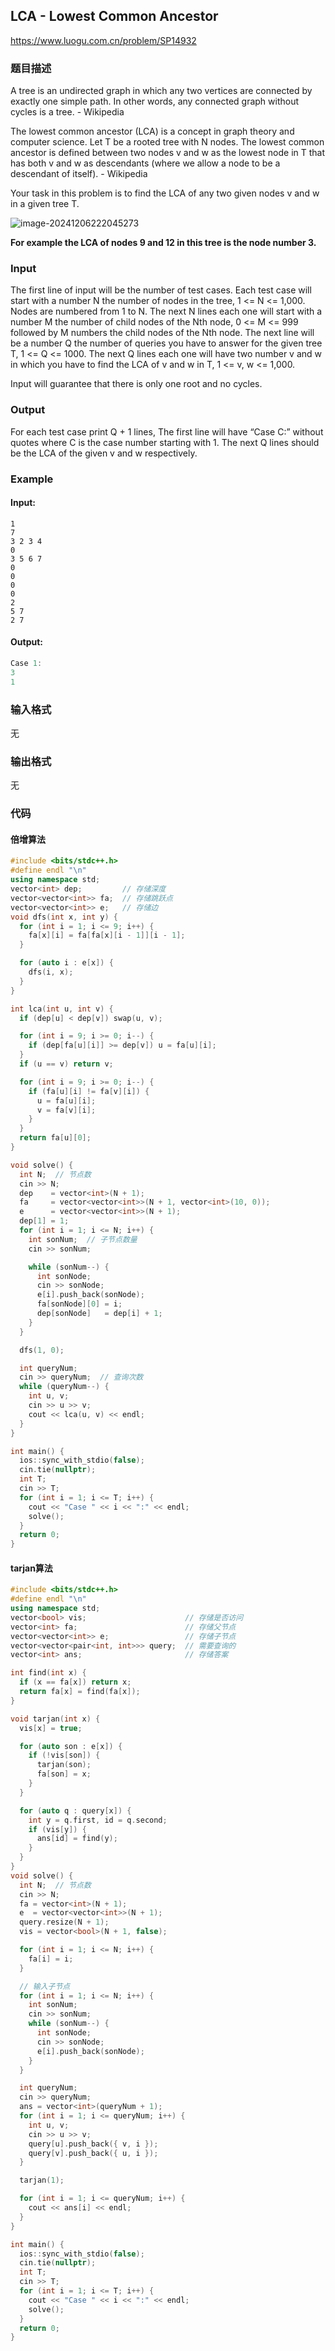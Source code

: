 ## LCA - Lowest Common Ancestor

https://www.luogu.com.cn/problem/SP14932

### **题目描述**

A tree is an undirected graph in which any two vertices are connected by exactly one simple path. In other words, any connected graph without cycles is a tree. - Wikipedia

The lowest common ancestor (LCA) is a concept in graph theory and computer science. Let T be a rooted tree with N nodes. The lowest common ancestor is defined between two nodes v and w as the lowest node in T that has both v and w as descendants (where we allow a node to be a descendant of itself). - Wikipedia

Your task in this problem is to find the LCA of any two given nodes v and w in a given tree T.

![image-20241206222045273](https://gitee.com/chen-houchao/images/raw/master/image-20241206222045273.png)

**For example the LCA of nodes 9 and 12 in this tree is the node number 3.**

### Input

The first line of input will be the number of test cases. Each test case will start with a number N the number of nodes in the tree, 1 <= N <= 1,000. Nodes are numbered from 1 to N. The next N lines each one will start with a number M the number of child nodes of the Nth node, 0 <= M <= 999 followed by M numbers the child nodes of the Nth node. The next line will be a number Q the number of queries you have to answer for the given tree T, 1 <= Q <= 1000. The next Q lines each one will have two number v and w in which you have to find the LCA of v and w in T, 1 <= v, w <= 1,000.

Input will guarantee that there is only one root and no cycles.

### Output

For each test case print Q + 1 lines, The first line will have “Case C:” without quotes where C is the case number starting with 1. The next Q lines should be the LCA of the given v and w respectively.

### Example

#### Input:

```
1
7
3 2 3 4
0
3 5 6 7
0
0
0
0
2
5 7
2 7
```

#### Output:

```cpp
Case 1:
3
1
```

### 输入格式

无

### 输出格式

无

### 代码

#### 倍增算法

```cpp
#include <bits/stdc++.h>
#define endl "\n"
using namespace std;
vector<int> dep;         // 存储深度
vector<vector<int>> fa;  // 存储跳跃点
vector<vector<int>> e;   // 存储边
void dfs(int x, int y) {
  for (int i = 1; i <= 9; i++) {
    fa[x][i] = fa[fa[x][i - 1]][i - 1];
  }

  for (auto i : e[x]) {
    dfs(i, x);
  }
}

int lca(int u, int v) {
  if (dep[u] < dep[v]) swap(u, v);

  for (int i = 9; i >= 0; i--) {
    if (dep[fa[u][i]] >= dep[v]) u = fa[u][i];
  }
  if (u == v) return v;

  for (int i = 9; i >= 0; i--) {
    if (fa[u][i] != fa[v][i]) {
      u = fa[u][i];
      v = fa[v][i];
    }
  }
  return fa[u][0];
}

void solve() {
  int N;  // 节点数
  cin >> N;
  dep    = vector<int>(N + 1);
  fa     = vector<vector<int>>(N + 1, vector<int>(10, 0));
  e      = vector<vector<int>>(N + 1);
  dep[1] = 1;
  for (int i = 1; i <= N; i++) {
    int sonNum;  // 子节点数量
    cin >> sonNum;

    while (sonNum--) {
      int sonNode;
      cin >> sonNode;
      e[i].push_back(sonNode);
      fa[sonNode][0] = i;
      dep[sonNode]   = dep[i] + 1;
    }
  }

  dfs(1, 0);

  int queryNum;
  cin >> queryNum;  // 查询次数
  while (queryNum--) {
    int u, v;
    cin >> u >> v;
    cout << lca(u, v) << endl;
  }
}

int main() {
  ios::sync_with_stdio(false);
  cin.tie(nullptr);
  int T;
  cin >> T;
  for (int i = 1; i <= T; i++) {
    cout << "Case " << i << ":" << endl;
    solve();
  }
  return 0;
}
```

#### tarjan算法

```cpp
#include <bits/stdc++.h>
#define endl "\n"
using namespace std;
vector<bool> vis;                      // 存储是否访问
vector<int> fa;                        // 存储父节点
vector<vector<int>> e;                 // 存储子节点
vector<vector<pair<int, int>>> query;  // 需要查询的
vector<int> ans;                       // 存储答案

int find(int x) {
  if (x == fa[x]) return x;
  return fa[x] = find(fa[x]);
}

void tarjan(int x) {
  vis[x] = true;

  for (auto son : e[x]) {
    if (!vis[son]) {
      tarjan(son);
      fa[son] = x;
    }
  }

  for (auto q : query[x]) {
    int y = q.first, id = q.second;
    if (vis[y]) {
      ans[id] = find(y);
    }
  }
}
void solve() {
  int N;  // 节点数
  cin >> N;
  fa = vector<int>(N + 1);
  e  = vector<vector<int>>(N + 1);
  query.resize(N + 1);
  vis = vector<bool>(N + 1, false);

  for (int i = 1; i <= N; i++) {
    fa[i] = i;
  }

  // 输入子节点
  for (int i = 1; i <= N; i++) {
    int sonNum;
    cin >> sonNum;
    while (sonNum--) {
      int sonNode;
      cin >> sonNode;
      e[i].push_back(sonNode);
    }
  }

  int queryNum;
  cin >> queryNum;
  ans = vector<int>(queryNum + 1);
  for (int i = 1; i <= queryNum; i++) {
    int u, v;
    cin >> u >> v;
    query[u].push_back({ v, i });
    query[v].push_back({ u, i });
  }

  tarjan(1);

  for (int i = 1; i <= queryNum; i++) {
    cout << ans[i] << endl;
  }
}

int main() {
  ios::sync_with_stdio(false);
  cin.tie(nullptr);
  int T;
  cin >> T;
  for (int i = 1; i <= T; i++) {
    cout << "Case " << i << ":" << endl;
    solve();
  }
  return 0;
}
```

